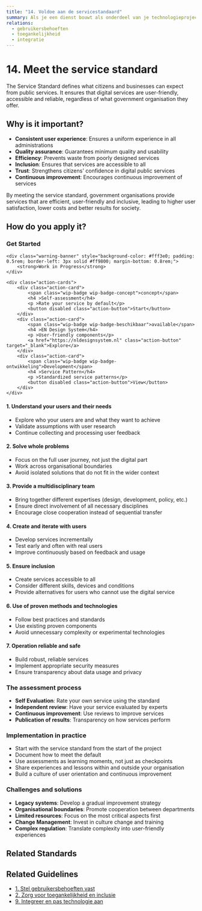 ```yaml
---
title: "14. Voldoe aan de servicestandaard"
summary: Als je een dienst bouwt als onderdeel van je technologieproject of -programma, moet je ook voldoen aan de Servicestandaard.
relations:
  - gebruikersbehoeften
  - toegankelijkheid
  - integratie
---
```


# 14. Meet the service standard

The Service Standard defines what citizens and businesses can expect from public services. It ensures that digital services are user-friendly, accessible and reliable, regardless of what government organisation they offer.

## Why is it important?

- **Consistent user experience**: Ensures a uniform experience in all administrations
- **Quality assurance**: Guarantees minimum quality and usability
- **Efficiency**: Prevents waste from poorly designed services
- **Inclusion**: Ensures that services are accessible to all
- **Trust**: Strengthens citizens' confidence in digital public services
- **Continuous improvement**: Encourages continuous improvement of services

By meeting the service standard, government organisations provide services that are efficient, user-friendly and inclusive, leading to higher user satisfaction, lower costs and better results for society.

## How do you apply it?

<div class="direct-aan-de-slag">
    <h3>Get Started</h3>

    <div class="warning-banner" style="background-color: #fff3e0; padding: 0.5rem; border-left: 3px solid #ff9800; margin-bottom: 0.8rem;">
        <strong>Work in Progress</strong>
    </div>

    <div class="action-cards">
        <div class="action-card">
            <span class="wip-badge wip-badge-concept">concept</span>
            <h4 >Self-assessment</h4>
            <p >Rate your service by default</p>
            <button disabled class="action-button">Start</button>
        </div>
        <div class="action-card">
            <span class="wip-badge wip-badge-beschikbaar">available</span>
            <h4 >EN Design System</h4>
            <p >User-friendly components</p>
            <a href="https://nldesignsystem.nl" class="action-button" target="_blank">Explore</a>
        </div>
        <div class="action-card">
            <span class="wip-badge wip-badge-ontwikkeling">Development</span>
            <h4 >Service Pattern</h4>
            <p >Standardized service patterns</p>
            <button disabled class="action-button">View</button>
        </div>
    </div>
</div>

#### 1. Understand your users and their needs

- Explore who your users are and what they want to achieve
- Validate assumptions with user research
- Continue collecting and processing user feedback

#### 2. Solve whole problems

- Focus on the full user journey, not just the digital part
- Work across organisational boundaries
- Avoid isolated solutions that do not fit in the wider context

#### 3. Provide a multidisciplinary team

- Bring together different expertises (design, development, policy, etc.)
- Ensure direct involvement of all necessary disciplines
- Encourage close cooperation instead of sequential transfer

#### 4. Create and iterate with users

- Develop services incrementally
- Test early and often with real users
- Improve continuously based on feedback and usage

#### 5. Ensure inclusion

- Create services accessible to all
- Consider different skills, devices and conditions
- Provide alternatives for users who cannot use the digital service

#### 6. Use of proven methods and technologies

- Follow best practices and standards
- Use existing proven components
- Avoid unnecessary complexity or experimental technologies

#### 7. Operation reliable and safe

- Build robust, reliable services
- Implement appropriate security measures
- Ensure transparency about data usage and privacy

### The assessment process

- **Self Evaluation**: Rate your own service using the standard
- **Independent review**: Have your service evaluated by experts
- **Continuous improvement**: Use reviews to improve services
- **Publication of results**: Transparency on how services perform

### Implementation in practice

- Start with the service standard from the start of the project
- Document how to meet the default
- Use assessments as learning moments, not just as checkpoints
- Share experiences and lessons within and outside your organisation
- Build a culture of user orientation and continuous improvement

### Challenges and solutions

- **Legacy systems**: Develop a gradual improvement strategy
- **Organisational boundaries**: Promote cooperation between departments
- **Limited resources**: Focus on the most critical aspects first
- **Change Management**: Invest in culture change and training
- **Complex regulation**: Translate complexity into user-friendly experiences

## Related Standards

## Related Guidelines

- [1. Stel gebruikersbehoeften vast](../gebruikersbehoeften/index.md)
- [2. Zorg voor toegankelijkheid en inclusie](../toegankelijkheid/index.md)
- [9. Integreer en pas technologie aan](../integratie/index.md)
